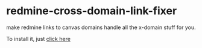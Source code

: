 redmine-cross-domain-link-fixer
===============================
make redmine links to canvas domains handle all the x-domain stuff for you.

To install it, just [click here](http://github.com/ryankshaw/redmine-cross-domain-link-fixer/raw/master/remine-cross-domain-link-fixer.user.js)